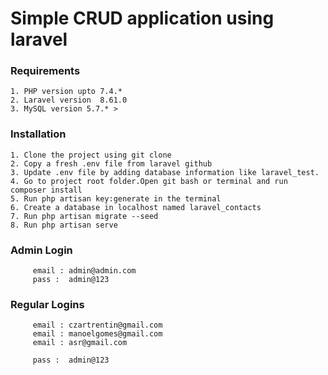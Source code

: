 # Simple CRUD application using laravel 

### Requirements

    1. PHP version upto 7.4.*    
    2. Laravel version  8.61.0   
    3. MySQL version 5.7.* > 

### Installation

    1. Clone the project using git clone   
    2. Copy a fresh .env file from laravel github    
    3. Update .env file by adding database information like laravel_test.  
    4. Go to project root folder.Open git bash or terminal and run composer install       
    5. Run php artisan key:generate in the terminal  
    6. Create a database in localhost named laravel_contacts
    7. Run php artisan migrate --seed 
    8. Run php artisan serve
   
    
### Admin Login 
         
         email : admin@admin.com
         pass :  admin@123
    
### Regular Logins
         
         email : czartrentin@gmail.com
         email : manoelgomes@gmail.com
         email : asr@gmail.com

         pass :  admin@123
    
